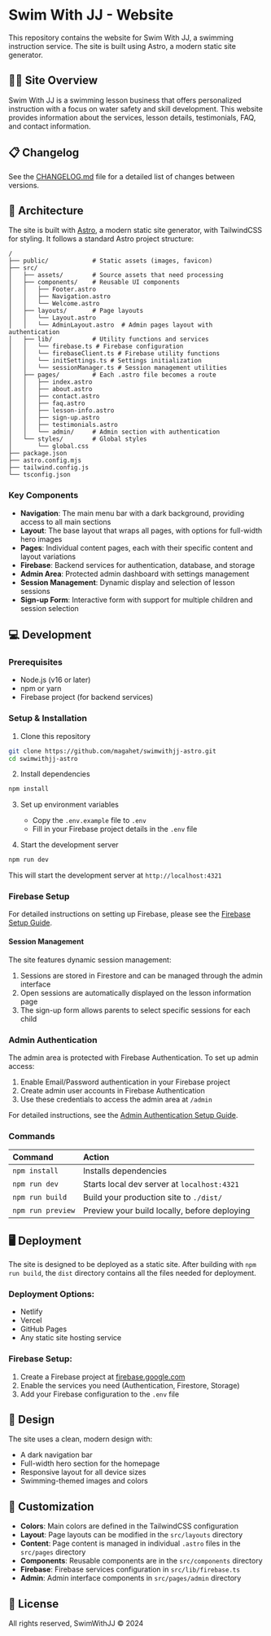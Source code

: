 # Swim With JJ - Website

This repository contains the website for Swim With JJ, a swimming instruction service. The site is built using Astro, a modern static site generator.

## 🏊‍♀️ Site Overview

Swim With JJ is a swimming lesson business that offers personalized instruction with a focus on water safety and skill development. This website provides information about the services, lesson details, testimonials, FAQ, and contact information.

## 📋 Changelog

See the [CHANGELOG.md](CHANGELOG.md) file for a detailed list of changes between versions.

## 🚀 Architecture

The site is built with [Astro](https://astro.build/), a modern static site generator, with TailwindCSS for styling. It follows a standard Astro project structure:

```
/
├── public/            # Static assets (images, favicon)
├── src/
│   ├── assets/        # Source assets that need processing
│   ├── components/    # Reusable UI components
│   │   ├── Footer.astro
│   │   ├── Navigation.astro
│   │   └── Welcome.astro
│   ├── layouts/       # Page layouts
│   │   └── Layout.astro
│   │   └── AdminLayout.astro  # Admin pages layout with authentication
│   ├── lib/           # Utility functions and services
│   │   └── firebase.ts # Firebase configuration
│   │   └── firebaseClient.ts # Firebase utility functions
│   │   └── initSettings.ts # Settings initialization
│   │   └── sessionManager.ts # Session management utilities
│   ├── pages/         # Each .astro file becomes a route
│   │   ├── index.astro
│   │   ├── about.astro
│   │   ├── contact.astro
│   │   ├── faq.astro
│   │   ├── lesson-info.astro
│   │   ├── sign-up.astro
│   │   ├── testimonials.astro
│   │   └── admin/     # Admin section with authentication
│   └── styles/        # Global styles
│       └── global.css
├── package.json
├── astro.config.mjs
├── tailwind.config.js
└── tsconfig.json
```

### Key Components

- **Navigation**: The main menu bar with a dark background, providing access to all main sections
- **Layout**: The base layout that wraps all pages, with options for full-width hero images
- **Pages**: Individual content pages, each with their specific content and layout variations
- **Firebase**: Backend services for authentication, database, and storage
- **Admin Area**: Protected admin dashboard with settings management
- **Session Management**: Dynamic display and selection of lesson sessions
- **Sign-up Form**: Interactive form with support for multiple children and session selection

## 💻 Development

### Prerequisites

- Node.js (v16 or later)
- npm or yarn
- Firebase project (for backend services)

### Setup & Installation

1. Clone this repository
```bash
git clone https://github.com/magahet/swimwithjj-astro.git
cd swimwithjj-astro
```

2. Install dependencies
```bash
npm install
```

3. Set up environment variables
   - Copy the `.env.example` file to `.env`
   - Fill in your Firebase project details in the `.env` file

4. Start the development server
```bash
npm run dev
```

This will start the development server at `http://localhost:4321`

### Firebase Setup

For detailed instructions on setting up Firebase, please see the [Firebase Setup Guide](FIREBASE_SETUP.md).

#### Session Management

The site features dynamic session management:
1. Sessions are stored in Firestore and can be managed through the admin interface
2. Open sessions are automatically displayed on the lesson information page
3. The sign-up form allows parents to select specific sessions for each child

### Admin Authentication

The admin area is protected with Firebase Authentication. To set up admin access:

1. Enable Email/Password authentication in your Firebase project
2. Create admin user accounts in Firebase Authentication
3. Use these credentials to access the admin area at `/admin`

For detailed instructions, see the [Admin Authentication Setup Guide](ADMIN_AUTH_SETUP.md).

### Commands

| Command                   | Action                                           |
| :------------------------ | :----------------------------------------------- |
| `npm install`             | Installs dependencies                            |
| `npm run dev`             | Starts local dev server at `localhost:4321`      |
| `npm run build`           | Build your production site to `./dist/`          |
| `npm run preview`         | Preview your build locally, before deploying     |

## 🖥️ Deployment

The site is designed to be deployed as a static site. After building with `npm run build`, the `dist` directory contains all the files needed for deployment.

### Deployment Options:

- Netlify
- Vercel
- GitHub Pages
- Any static site hosting service

### Firebase Setup:

1. Create a Firebase project at [firebase.google.com](https://firebase.google.com/)
2. Enable the services you need (Authentication, Firestore, Storage)
3. Add your Firebase configuration to the `.env` file

## 🎨 Design

The site uses a clean, modern design with:

- A dark navigation bar
- Full-width hero section for the homepage
- Responsive layout for all device sizes
- Swimming-themed images and colors

## 🔧 Customization

- **Colors**: Main colors are defined in the TailwindCSS configuration
- **Layout**: Page layouts can be modified in the `src/layouts` directory
- **Content**: Page content is managed in individual `.astro` files in the `src/pages` directory
- **Components**: Reusable components are in the `src/components` directory
- **Firebase**: Firebase services configuration in `src/lib/firebase.ts`
- **Admin**: Admin interface components in `src/pages/admin` directory

## 📝 License

All rights reserved, SwimWithJJ © 2024
